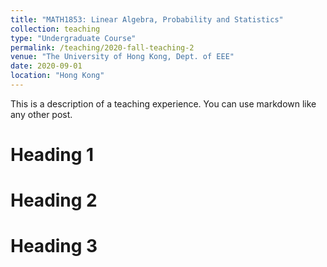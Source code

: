```yaml
---
title: "MATH1853: Linear Algebra, Probability and Statistics"
collection: teaching
type: "Undergraduate Course"
permalink: /teaching/2020-fall-teaching-2
venue: "The University of Hong Kong, Dept. of EEE"
date: 2020-09-01
location: "Hong Kong"
---
```


This is a description of a teaching experience. You can use markdown like any other post.

Heading 1
======

Heading 2
======

Heading 3
======

